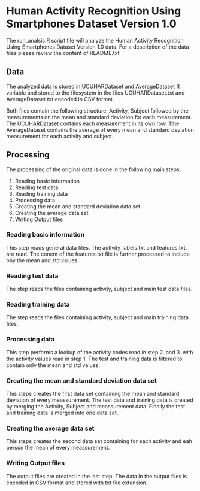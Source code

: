 Human Activity Recognition Using Smartphones Dataset
Version 1.0
====================
The run_analsis.R script file will analyze the Human Activity Recognition Using Smartphones Dataset
Version 1.0 data. For a description of the data files please review the content of README.txt

## Data
The analyzed data is stored in UCUHARDataset and AverageDataset R variable and stored to the
filesystem in the files UCUHARDataset.txt and AverageDataset.txt encoded in CSV format.

Both files contain the following structure: Activity, Subject followed by the measurements on the
mean and standard deviation for each measurement. 
The UCUHARDataset contains each measurement in its own row. Tthe AverageDataset contains the
average of every mean and standard deviation measurement for each activity and subject.

## Processing
The processing of the original data is done in the following main steps:

1. Reading basic information
2. Reading test data
3. Reading training data
4. Processing data
5. Creating the mean and standard deviation data set
6. Creating the average data set
7. Writing Output files

### Reading basic information
This step reads general data files. The activity_labels.txt and features.txt. are read. The conent of the features.txt file is further processed to include ony the mean and std values.
### Reading test data
The step reads the files containing activity, subject and main test data files.
### Reading training data
The step reads the files containing activity, subject and main training data files.
### Processing data
This step performs a lookup of the activity codes read in step 2. and 3. with the activity values read in step 1. The test and training data is filtered to contain only the mean and std values.
### Creating the mean and standard deviation data set
This steps creates the first data set containing the mean and standard deviation of every meassurement.
The test data and training data is created by merging the Activity, Subject and meassurement data. Finally
the test and training data is merged into one data set.
### Creating the average data set
This steps creates the second data set containing for each activity and eah person the mean of every meassurement. 
### Writing Output files
The output files are created in the last step. The data in the output files is encoded in CSV format and stored with txt file extension.